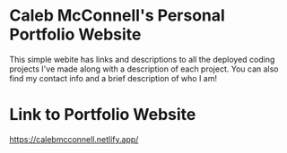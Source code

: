 # Caleb McConnell's Personal Portfolio Website

This simple webite has links and descriptions to all the deployed coding projects I've made along with a description of each project. You can also find my contact info and a brief description of who I am!

# Link to Portfolio Website

https://calebmcconnell.netlify.app/
